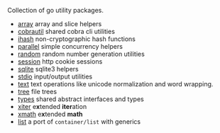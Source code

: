 Collection of go utility packages.

* [array](./array) array and slice helpers
* [cobrautil](./cobrautil) shared cobra cli utilities
* [ihash](./ihash) non-cryptographic hash functions
* [parallel](./parallel) simple concurrency helpers
* [random](./random) random number generation utilities
* [session](./session) http cookie sessions
* [sqlite](./sqlite) sqlite3 helpers
* [stdio](./stdio) input/output utilities
* [text](./text) text operations like unicode normalization and word wrapping.
* [tree](./tree) file trees
* [types](./types) shared abstract interfaces and types
* [xiter](./xiter) e**x**tended **iter**ation
* [xmath](./xmath) e**x**tended **math**
* [list](./list) a port of `container/list` with generics
